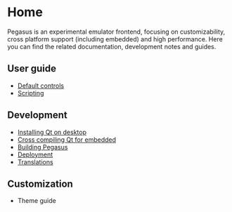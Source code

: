 # Home

Pegasus is an experimental emulator frontend, focusing on customizability, cross platform support (including embedded) and high performance. Here you can find the related documentation, development notes and guides.

## User guide

- [Default controls](user-guide/controls.md)
- [Scripting](user-guide/scripting.md)

## Development

- [Installing Qt on desktop](dev/install-qt.md)
- [Cross compiling Qt for embedded](dev/cross-compile-qt.md)
- [Building Pegasus](dev/build.md)
- [Deployment](dev/deploy.md)
- [Translations](dev/translate.md)

## Customization

- Theme guide
